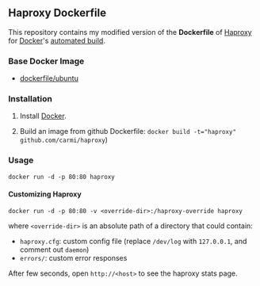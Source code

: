 ## Haproxy Dockerfile


This repository contains my modified version of the **Dockerfile** of [Haproxy](http://haproxy.1wt.eu/) for [Docker](https://www.docker.com/)'s [automated build](https://registry.hub.docker.com/u/dockerfile/haproxy/).


### Base Docker Image

* [dockerfile/ubuntu](http://dockerfile.github.io/#/ubuntu)


### Installation

1. Install [Docker](https://www.docker.com/).

2. Build an image from github Dockerfile: `docker build -t="haproxy" github.com/carmi/haproxy`)


### Usage

    docker run -d -p 80:80 haproxy

#### Customizing Haproxy

    docker run -d -p 80:80 -v <override-dir>:/haproxy-override haproxy

where `<override-dir>` is an absolute path of a directory that could contain:

  - `haproxy.cfg`: custom config file (replace `/dev/log` with `127.0.0.1`, and comment out `daemon`)
  - `errors/`: custom error responses

After few seconds, open `http://<host>` to see the haproxy stats page.
